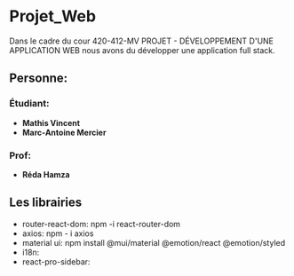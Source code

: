 # Projet_Web
Dans le cadre du cour 420-412-MV PROJET - DÉVELOPPEMENT D'UNE APPLICATION WEB nous avons du développer une application full stack. 

## Personne:
### Étudiant:
- **Mathis Vincent**
- **Marc-Antoine Mercier**

### Prof:
- **Réda Hamza**
## Les librairies
- router-react-dom: npm -i react-router-dom
- axios: npm - i axios
- material ui: npm install @mui/material @emotion/react @emotion/styled
- i18n:
- react-pro-sidebar: 
